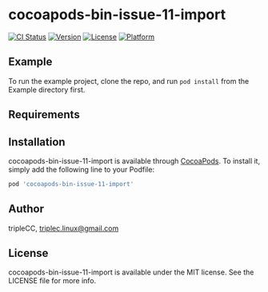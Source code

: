 # cocoapods-bin-issue-11-import

[![CI Status](https://img.shields.io/travis/tripleCC/cocoapods-bin-issue-11-import.svg?style=flat)](https://travis-ci.org/tripleCC/cocoapods-bin-issue-11-import)
[![Version](https://img.shields.io/cocoapods/v/cocoapods-bin-issue-11-import.svg?style=flat)](https://cocoapods.org/pods/cocoapods-bin-issue-11-import)
[![License](https://img.shields.io/cocoapods/l/cocoapods-bin-issue-11-import.svg?style=flat)](https://cocoapods.org/pods/cocoapods-bin-issue-11-import)
[![Platform](https://img.shields.io/cocoapods/p/cocoapods-bin-issue-11-import.svg?style=flat)](https://cocoapods.org/pods/cocoapods-bin-issue-11-import)

## Example

To run the example project, clone the repo, and run `pod install` from the Example directory first.

## Requirements

## Installation

cocoapods-bin-issue-11-import is available through [CocoaPods](https://cocoapods.org). To install
it, simply add the following line to your Podfile:

```ruby
pod 'cocoapods-bin-issue-11-import'
```

## Author

tripleCC, triplec.linux@gmail.com

## License

cocoapods-bin-issue-11-import is available under the MIT license. See the LICENSE file for more info.
